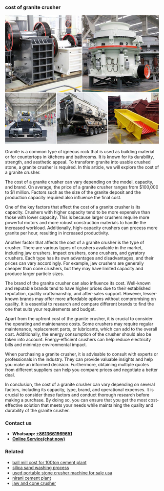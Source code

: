 <h3>cost of granite crusher</h3><img src='1702260168.jpg' alt=''><p>Granite is a common type of igneous rock that is used as building material or for countertops in kitchens and bathrooms. It is known for its durability, strength, and aesthetic appeal. To transform granite into usable crushed stone, a granite crusher is required. In this article, we will explore the cost of a granite crusher.</p><p>The cost of a granite crusher can vary depending on the model, capacity, and brand. On average, the price of a granite crusher ranges from $100,000 to $1 million. Factors such as the size of the granite deposit and the production capacity required also influence the final cost.</p><p>One of the key factors that affect the cost of a granite crusher is its capacity. Crushers with higher capacity tend to be more expensive than those with lower capacity. This is because larger crushers require more powerful motors and more robust construction materials to handle the increased workload. Additionally, high-capacity crushers can process more granite per hour, resulting in increased productivity.</p><p>Another factor that affects the cost of a granite crusher is the type of crusher. There are various types of crushers available in the market, including jaw crushers, impact crushers, cone crushers, and gyratory crushers. Each type has its own advantages and disadvantages, and their prices can vary accordingly. For example, jaw crushers are generally cheaper than cone crushers, but they may have limited capacity and produce larger particle sizes.</p><p>The brand of the granite crusher can also influence its cost. Well-known and reputable brands tend to have higher prices due to their established reputation, quality craftsmanship, and after-sales support. However, lesser-known brands may offer more affordable options without compromising on quality. It is essential to research and compare different brands to find the one that suits your requirements and budget.</p><p>Apart from the upfront cost of the granite crusher, it is crucial to consider the operating and maintenance costs. Some crushers may require regular maintenance, replacement parts, or lubricants, which can add to the overall cost. Additionally, the energy consumption of the crusher should also be taken into account. Energy-efficient crushers can help reduce electricity bills and minimize environmental impact.</p><p>When purchasing a granite crusher, it is advisable to consult with experts or professionals in the industry. They can provide valuable insights and help you make an informed decision. Furthermore, obtaining multiple quotes from different suppliers can help you compare prices and negotiate a better deal.</p><p>In conclusion, the cost of a granite crusher can vary depending on several factors, including its capacity, type, brand, and operational expenses. It is crucial to consider these factors and conduct thorough research before making a purchase. By doing so, you can ensure that you get the most cost-effective solution that meets your needs while maintaining the quality and durability of the granite crusher.</p><h3>Contact us</h3><ul><li><strong>Whatsapp:&nbsp;<a href="https://wa.me/8613661969651">+8613661969651</a></strong></li><li><a href="https://swt.shibang-china.com/?git&amp;zhl&amp;cost of granite crusher"><strong>Online Service(chat now)</strong></a></li></ul><h3>Related</h3><ul><li><a href='ball mill cost for 100ton cement plant.md'>ball mill cost for 100ton cement plant</a></li><li><a href='silica sand washing process.md'>silica sand washing process</a></li><li><a href='used portable stone crusher machine for sale usa.md'>used portable stone crusher machine for sale usa</a></li><li><a href='nirani cement plant.md'>nirani cement plant</a></li><li><a href='jaw and cone crusher.md'>jaw and cone crusher</a></li></ul>